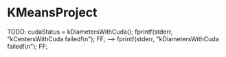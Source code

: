# KMeansProject

TODO:
cudaStatus = kDiametersWithCuda(); 
	fprintf(stderr, "kCentersWithCuda failed!\n"); FF;
--> fprintf(stderr, "kDiametersWithCuda failed!\n"); FF;
